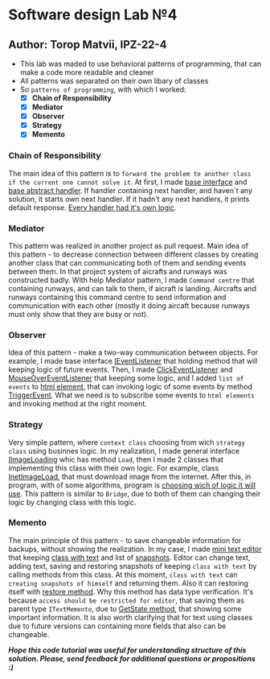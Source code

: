 # Software design Lab №4 
## Author: Torop Matvii, IPZ-22-4

- This lab was maded to use behavioral patterns of programming, that can make a code more readable and cleaner
- All patterns was separated on their own libary of classes
- So `patterns of programming`, with which I worked:
  - [x] **Chain of Responsibility**
  - [x] **Mediator**
  - [x] **Observer**
  - [x] **Strategy**
  - [x] **Memento**
### Chain of Responsibility
The main idea of this pattern is to `forward the problem to another class if the current one cannot solve it`. At first, I made [base interface](./CoR/IHandler.cs) and [base abstract handler](./CoR/BaseHandler.cs).
If handler containing next handler, and haven`t any solution, it starts own next handler. If it hadn't any next handlers, it prints default response. [Every handler had it's own logic](./CoR/HandlerLvl1.cs). 
### Mediator
This pattern was realized in another project as pull request. Main idea of this pattern - to decrease connection between different classes by creating another class that can communicating both of them and sending events between them. In that project system of aicrafts and runways was constructed badly. With help Mediator pattern, I made `Command centre` that containing runways, and can talk to them, if aicraft is landing. Aircrafts and runways containing this command centre to send information and communication with each other (mostly it doing aircaft because runways must only show that they are busy or not). 
### Observer
Idea of this pattern - make a two-way communication between objects. For example, I made base interface [IEventListener](./Observer/IEventListener.cs) that holding method that will keeping logic of future events. Then, I made [ClickEventListener](./Observer/ClickEventListener.cs) and [MouseOverEventListener](./Observer/MouseOverEventListener.cs) that keeping some logic, and I added `list of events` to [html element](./Observer/LightElementNode.cs), that can invoking logic of some events by method [TriggerEvent](./Observer/LightElementNode.cs#L85-91). What we need is to subscribe some events to `html elements` and invoking method at the right moment. 
### Strategy
Very simple pattern, where `context class` choosing from wich `strategy class` using businnes logic. In my realization, I made general interface [IImageLoading](./Strategy/IImageLoading.cs) whic has method `Load`, then I made 2 classes that implementing this class with their own logic. For example, class [InetImageLoad](./Strategy/InetImageLoad.cs), that must download image from the internet. After this, in program, with of some algorithms, program is [choosing wich of logic it will use](./patterns_test/Program.cs#L35-L44). This pattern is similar to `Bridge`, due to both of them can changing their logic by changing class with this logic.  
### Memento
The main principle of this pattern - to save changeable information for backups, without showing the realization. In my case, I made [mini text editor](./Momento/TextEditor.cs) that keeping [class with text](./Momento/TextDocument.cs) and list of [snapshots](./Momento/TextDocumentMemento.cs). Editor can change text, adding text, saving and restoring snapshots of keeping `class with text` by calling methods from this class. At this moment, `class with text` can `creating snapshots of himself` and returning them. Also it can restoring itself with [restore method](./Momento/TextDocument.cs#L30-L41). Why this method has data type verification. It's because `access should be restricted for editor`, that saving them as parent type `ITextMemento`, due to [GetState method](./Momento/TextDocumentMemento.cs#L19-L22), that showing some important information. It is also worth clarifying that for text using classes due to future versions can containing more fields that also can be changeable.
 
**_Hope this code tutorial was useful for understanding structure of this solution. Please, send feedback for additional questions or propositions :)_**
